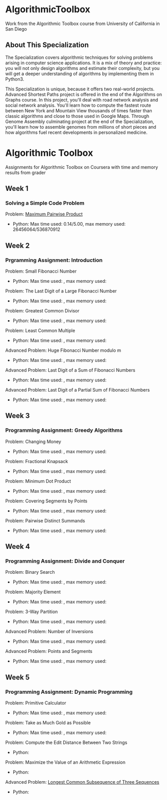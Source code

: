 # AlgorithmicToolbox
Work from the Algorithmic Toolbox course from University of California in San Diego

## About This Specialization
The Specialization covers algorithmic techniques for solving problems arising in computer science applications. It is a mix of theory and practice: you will not only design algorithms and estimate their complexity, but you will get a deeper understanding of algorithms by implementing them in Python3.

This Specialization is unique, because it offers two real-world projects. Advanced Shortest Paths project is offered in the end of the Algorithms on Graphs course. In this project, you'll deal with road network analysis and social network analysis. You'll learn how to compute the fastest route between New York and Mountain View thousands of times faster than classic algorithms and close to those used in Google Maps. Through Genome Assembly culminating project at the end of the Specialization, you'll learn how to assemble genomes from millions of short pieces and how algorithms fuel recent developments in personalized medicine.

# Algorithmic Toolbox
Assignments for Algorithmic Toolbox on Coursera with time and memory results from grader </br>

## Week 1
### Solving a Simple Code Problem
Problem: [Maximum Pairwise Product]() </br>
* Python: Max time used: 0.14/5.00, max memory used: 26456064/536870912

## Week 2
###  Prgramming Assignment: Introduction
Problem: Small Fibonacci Number </br>

* Python: Max time used: , max memory used: 

Problem: The Last Digit of a Large Fibonacci Number </br>

* Python: Max time used: , max memory used: 

Problem: Greatest Common Divisor </br>

* Python: Max time used: , max memory used: 

Problem: Least Common Multiple </br>

* Python: Max time used: , max memory used: 

Advanced Problem: Huge Fibonacci Number modulo m </br>

* Python: Max time used: , max memory used: 

Advanced Problem: Last Digit of a Sum of Fibonacci Numbers </br>

* Python: Max time used: , max memory used: 

Advanced Problem: Last Digit of a Partial Sum of Fibonacci Numbers </br>

* Python: Max time used: , max memory used: 

## Week 3
###  Programming Assignment: Greedy Algorithms
Problem: Changing Money </br>

* Python: Max time used: , max memory used: 

Problem: Fractional Knapsack </br>

* Python: Max time used: , max memory used: 

Problem: Minimum Dot Product </br>

* Python: Max time used: , max memory used: 

Problem: Covering Segments by Points </br>

* Python: Max time used: , max memory used: 

Problem: Pairwise Distinct Summands </br>

* Python: Max time used: , max memory used: 

## Week 4
###  Programming Assignment: Divide and Conquer
Problem: Binary Search </br>

* Python: Max time used: , max memory used: 

Problem: Majority Element </br>

* Python: Max time used: , max memory used: 

Problem: 3-Way Partition </br>

* Python: Max time used: , max memory used: 

Advanced Problem: Number of Inversions </br>

* Python: Max time used: , max memory used: 

Advanced Problem: Points and Segments </br>

* Python: Max time used: , max memory used: 

## Week 5
### Programming Assignment: Dynamic Programming
Problem: Primitive Calculator </br>

* Python: Max time used: , max memory used: 

Problem: Take as Much Gold as Possible </br>

* Python: Max time used: , max memory used: 

Problem: Compute the Edit Distance Between Two Strings </br>

* Python:

Problem: Maximize the Value of an Arithmetic Expression </br>

* Python:

Advanced Problem: [Longest Common Subsequence of Three Sequences]() </br>

* Python:
